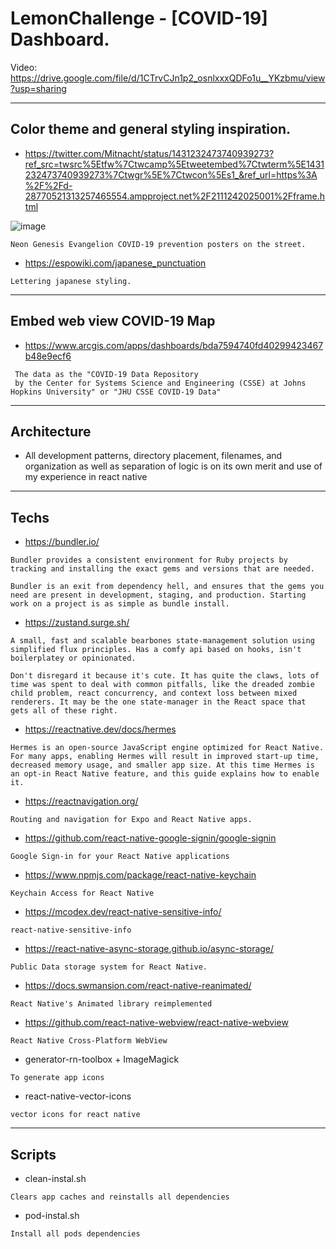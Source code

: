 # LemonChallenge - [COVID-19] Dashboard.

Video: https://drive.google.com/file/d/1CTrvCJn1p2_osnlxxxQDFo1u__YKzbmu/view?usp=sharing


---
## Color theme and general styling inspiration.

- https://twitter.com/Mitnacht/status/1431232473740939273?ref_src=twsrc%5Etfw%7Ctwcamp%5Etweetembed%7Ctwterm%5E1431232473740939273%7Ctwgr%5E%7Ctwcon%5Es1_&ref_url=https%3A%2F%2Fd-28770521313257465554.ampproject.net%2F2111242025001%2Fframe.html

![image](https://user-images.githubusercontent.com/28985499/149781786-ec5207ba-5c17-47e3-a2f9-5ba94feeaf20.png)

```
Neon Genesis Evangelion COVID-19 prevention posters on the street. 
```

- https://espowiki.com/japanese_punctuation

```
Lettering japanese styling.
```

---
## Embed web view COVID-19 Map

- https://www.arcgis.com/apps/dashboards/bda7594740fd40299423467b48e9ecf6
```
 The data as the "COVID-19 Data Repository 
 by the Center for Systems Science and Engineering (CSSE) at Johns Hopkins University" or "JHU CSSE COVID-19 Data"
```

---
## Architecture

- All development patterns, directory placement, filenames, and organization as well as separation of logic is on its own merit and use of my experience in react native

---
## Techs

- https://bundler.io/

```
Bundler provides a consistent environment for Ruby projects by tracking and installing the exact gems and versions that are needed.

Bundler is an exit from dependency hell, and ensures that the gems you need are present in development, staging, and production. Starting work on a project is as simple as bundle install.
```

- https://zustand.surge.sh/

```
A small, fast and scalable bearbones state-management solution using simplified flux principles. Has a comfy api based on hooks, isn't boilerplatey or opinionated.

Don't disregard it because it's cute. It has quite the claws, lots of time was spent to deal with common pitfalls, like the dreaded zombie child problem, react concurrency, and context loss between mixed renderers. It may be the one state-manager in the React space that gets all of these right.
```

- https://reactnative.dev/docs/hermes

```
Hermes is an open-source JavaScript engine optimized for React Native. For many apps, enabling Hermes will result in improved start-up time, decreased memory usage, and smaller app size. At this time Hermes is an opt-in React Native feature, and this guide explains how to enable it.
```

- https://reactnavigation.org/

```
Routing and navigation for Expo and React Native apps.
```

- https://github.com/react-native-google-signin/google-signin

```
Google Sign-in for your React Native applications
```

- https://www.npmjs.com/package/react-native-keychain

```
Keychain Access for React Native
```

- https://mcodex.dev/react-native-sensitive-info/

```
react-native-sensitive-info
```

- https://react-native-async-storage.github.io/async-storage/

```
Public Data storage system for React Native.
```

- https://docs.swmansion.com/react-native-reanimated/

```
React Native's Animated library reimplemented
```

- https://github.com/react-native-webview/react-native-webview

```
React Native Cross-Platform WebView
```

- generator-rn-toolbox + ImageMagick

```
To generate app icons
```

- react-native-vector-icons

```
vector icons for react native
```

---
## Scripts

- clean-instal.sh

```
Clears app caches and reinstalls all dependencies
```

- pod-instal.sh

```
Install all pods dependencies
```
